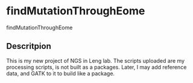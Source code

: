 # findMutationThroughEome
findMutationThroughEome

## Descritpion
This is my new project of NGS in Leng lab.
The scripts uploaded are my processing scripts, is not built as a packages.
Later, I may add reference data, and GATK to it to build like a package.
